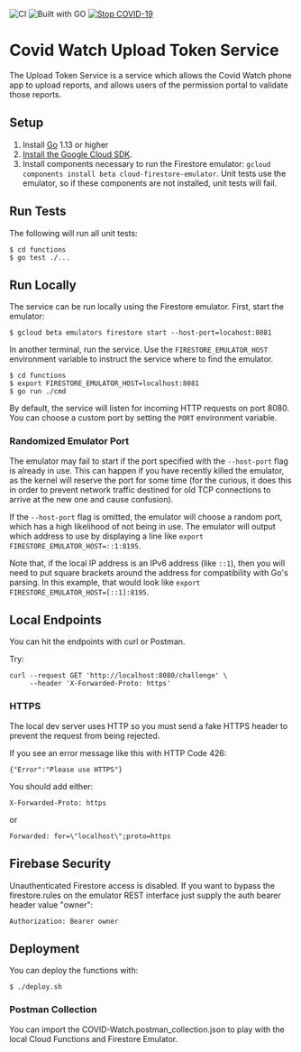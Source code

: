![CI](https://github.com/covid19risk/covidwatch-cloud-functions/workflows/CI/badge.svg)
![Built with GO](https://img.shields.io/badge/go-1.13%7C1.14-blue.svg)
[![Stop COVID-19](https://img.shields.io/badge/stop-covid--19-red.svg)](https://www.covid-watch.org/)

# Covid Watch Upload Token Service

The Upload Token Service is a service which allows the Covid Watch phone app to
upload reports, and allows users of the permission portal to validate those
reports.

## Setup

1. Install [Go](https://golang.org/) 1.13 or higher
2. [Install the Google Cloud SDK](https://cloud.google.com/sdk/install).
3. Install components necessary to run the Firestore emulator: `gcloud
   components install beta cloud-firestore-emulator`. Unit tests use the
   emulator, so if these components are not installed, unit tests will fail.

## Run Tests

The following will run all unit tests:

```text
$ cd functions
$ go test ./...
```

## Run Locally

The service can be run locally using the Firestore emulator. First, start the
emulator:

```text
$ gcloud beta emulators firestore start --host-port=locahost:8081
```

In another terminal, run the service. Use the `FIRESTORE_EMULATOR_HOST`
environment variable to instruct the service where to find the emulator.

```text
$ cd functions
$ export FIRESTORE_EMULATOR_HOST=localhost:8081
$ go run ./cmd
```

By default, the service will listen for incoming HTTP requests on port 8080. You
can choose a custom port by setting the `PORT` environment variable.

### Randomized Emulator Port

The emulator may fail to start if the port specified with the `--host-port` flag
is already in use. This can happen if you have recently killed the emulator, as
the kernel will reserve the port for some time (for the curious, it does this in
order to prevent network traffic destined for old TCP connections to arrive at
the new one and cause confusion).

If the `--host-port` flag is omitted, the emulator will choose a random port,
which has a high likelihood of not being in use. The emulator will output which
address to use by displaying a line like `export FIRESTORE_EMULATOR_HOST=::1:8195`.

Note that, if the local IP address is an IPv6 address (like `::1`), then you
will need to put square brackets around the address for compatibility with Go's
parsing. In this example, that would look like `export
FIRESTORE_EMULATOR_HOST=[::1]:8195`.

## Local Endpoints

You can hit the endpoints with curl or Postman.

Try:

```
curl --request GET 'http://localhost:8080/challenge' \
     --header 'X-Forwarded-Proto: https'
```

### HTTPS

The local dev server uses HTTP so you must send a fake HTTPS header to prevent the
request from being rejected.

If you see an error message like this with HTTP Code 426:

```
{"Error":"Please use HTTPS"}
```

You should add either:

```
X-Forwarded-Proto: https
```

or

```
Forwarded: for=\"localhost\";proto=https
```

## Firebase Security

Unauthenticated Firestore access is disabled. If you want to bypass the firestore.rules
on the emulator REST interface just supply the auth bearer header value "owner":

```
Authorization: Bearer owner
```

## Deployment

You can deploy the functions with:

```
$ ./deploy.sh
```

### Postman Collection

You can import the COVID-Watch.postman_collection.json to play with the local
Cloud Functions and Firestore Emulator.

